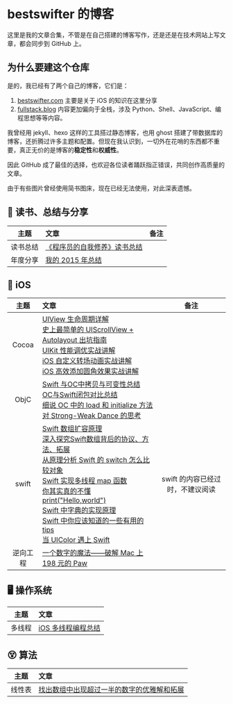# bestswifter 的博客

这里是我的文章合集，不管是在自己搭建的博客写作，还是还是在技术网站上写文章，都会同步到 GitHub 上。

## 为什么要建这个仓库

是的，我已经有了两个自己的博客，它们是：

1. [bestswifter.com](https://bestswifter.com) 主要是关于 iOS 的知识在这里分享
2. [fullstack.blog](http://fullstack.blog) 内容更加偏向于全栈，涉及 Python、Shell、JavaScript、编程思想等等内容。

我曾经用 jekyll、hexo 这样的工具搭过静态博客，也用 ghost 搭建了带数据库的博客，还折腾过许多主题和配置。但现在我认识到，一切外在花哨的东西都不重要，真正无价的是博客的**稳定性**和**权威性**。

因此 GitHub 成了最佳的选择，也欢迎各位读者踊跃指正错误，共同创作高质量的文章。

由于有些图片曾经使用简书图床，现在已经无法使用，对此深表遗憾。

## 📖 读书、总结与分享

| 主题 | 文章 | 备注 |
|:----:|:-------|:------|
|读书总结|[《程序员的自我修养》读书总结](./articles/zi-wo-xiu-yang.md)||
| 年度分享|[我的 2015 年总结](./articles/2015-conclusion.md)<br>||

##  iOS

| 主题 | 文章 | 备注 |
|:-------:|:------|:----:|
|Cocoa|[UIView 生命周期详解](./articles/uiview-life-time.md)<br>[史上最简单的 UIScrollView + Autolayout 出坑指南](./articles/uiscrollview-with-autolayout.md)<br>[UIKit 性能调优实战讲解](./articles/uikit-optimization.md)<br>[iOS 自定义转场动画实战讲解](./articles/ios-custom-transition-animation.md)<br>[iOS 高效添加圆角效果实战讲解](./articles/ios-rounded-corner.md)<br>||
| ObjC |[Swift  与OC中拷贝与可变性总结](./articles/objc-swift-copy-mutable.md)<br>[OC与Swift闭包对比总结](./articles/objc-swift-block.md)<br>[细说 OC 中的 load 和 initialize 方法](./articles/objc-load-initialize.md)<br>[对 Strong-Weak Dance 的思考](./articles/objc-strong-weak-dance.md)<br>||
|swift|[Swift 数组扩容原理](./articles/swift-array-append.md)<br>[深入探究Swift数组背后的协议、方法、拓展](./articles/swift-array.md)<br>[从原理分析 Swift 的 switch 怎么比较对象](./articles/swift-object-compare.md)<br>[Swift 实现多线程 map 函数](./articles/swift-thread-safe-map.md)<br>[你其实真的不懂print("Hello,world")](./articles/swift-print.md)<br>[Swift 中字典的实现原理](./articles/swift-dictionary.md)<br>[Swift 中你应该知道的一些有用的 tips](./articles/swift-tips.md)<br>[当 UIColor 遇上 Swift](./articles/swift-uicolor.md)<br>|swift 的内容已经过时，不建议阅读|
|逆向工程|[一个数字的魔法——破解 Mac 上 198 元的 Paw](./articles/crack-paw.md)||

## 🖥️ 操作系统

| 主题 | 文章 |
|:-------:|:------|
|多线程|[iOS 多线程编程总结](./articles/multi-thread-conclusion.md)|

## 😵 算法

| 主题 | 文章 |
|:-------:|:------|
|线性表|[找出数组中出现超过一半的数字的优雅解和拓展](./articles/number-more-than-half.md)|
